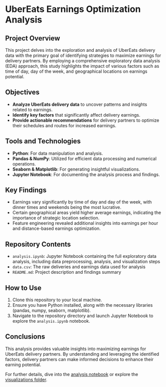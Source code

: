 # UberEats Earnings Optimization Analysis

## Project Overview
This project delves into the exploration and analysis of UberEats delivery data with the primary goal of identifying strategies to maximize earnings for delivery partners. By employing a comprehensive exploratory data analysis (EDA) approach, this study highlights the impact of various factors such as time of day, day of the week, and geographical locations on earnings potential.

## Objectives
- **Analyze UberEats delivery data** to uncover patterns and insights related to earnings.
- **Identify key factors** that significantly affect delivery earnings.
- **Provide actionable recommendations** for delivery partners to optimize their schedules and routes for increased earnings.

## Tools and Technologies
- **Python**: For data manipulation and analysis.
- **Pandas & NumPy**: Utilized for efficient data processing and numerical operations.
- **Seaborn & Matplotlib**: For generating insightful visualizations.
- **Jupyter Notebook**: For documenting the analysis process and findings.

## Key Findings
- Earnings vary significantly by time of day and day of the week, with dinner times and weekends being the most lucrative.
- Certain geographical areas yield higher average earnings, indicating the importance of strategic location selection.
- Feature engineering revealed additional insights into earnings per hour and distance-based earnings optimization.

## Repository Contents
- `analysis.ipynb`: Jupyter Notebook containing the full exploratory data analysis, including data preprocessing, analysis, and visualization steps
- `data.csv`: The raw deliveries and earnings data used for analysis
- `README.md`: Project description and findings summary

## How to Use
1. Clone this repository to your local machine.
2. Ensure you have Python installed, along with the necessary libraries (pandas, numpy, seaborn, matplotlib).
3. Navigate to the repository directory and launch Jupyter Notebook to explore the `analysis.ipynb` notebook.

## Conclusions
This analysis provides valuable insights into maximizing earnings for UberEats delivery partners. By understanding and leveraging the identified factors, delivery partners can make informed decisions to enhance their earning potential.

For further details, dive into the [analysis notebook](analysis.ipynb) or explore the [visualizations folder](visualizations/).

